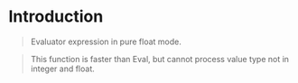 # Introduction #

> Evaluator expression in pure float mode.

> This function is faster than Eval, but cannot process value type not in integer and float.